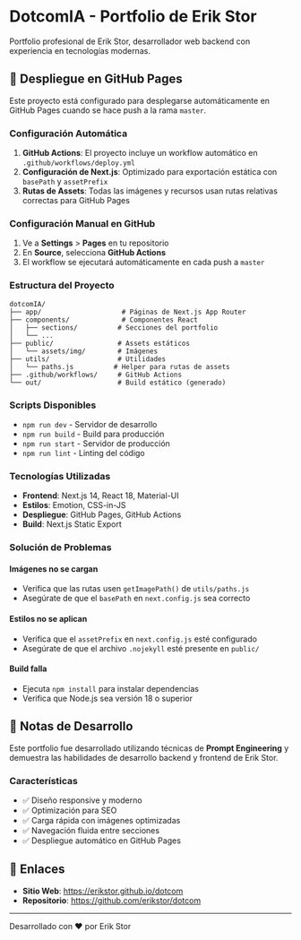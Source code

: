 # DotcomIA - Portfolio de Erik Stor

Portfolio profesional de Erik Stor, desarrollador web backend con experiencia en tecnologías modernas.

## 🚀 Despliegue en GitHub Pages

Este proyecto está configurado para desplegarse automáticamente en GitHub Pages cuando se hace push a la rama `master`.

### Configuración Automática

1. **GitHub Actions**: El proyecto incluye un workflow automático en `.github/workflows/deploy.yml`
2. **Configuración de Next.js**: Optimizado para exportación estática con `basePath` y `assetPrefix`
3. **Rutas de Assets**: Todas las imágenes y recursos usan rutas relativas correctas para GitHub Pages

### Configuración Manual en GitHub

1. Ve a **Settings** > **Pages** en tu repositorio
2. En **Source**, selecciona **GitHub Actions**
3. El workflow se ejecutará automáticamente en cada push a `master`

### Estructura del Proyecto

```
dotcomIA/
├── app/                    # Páginas de Next.js App Router
├── components/             # Componentes React
│   ├── sections/          # Secciones del portfolio
│   └── ...
├── public/                # Assets estáticos
│   └── assets/img/        # Imágenes
├── utils/                 # Utilidades
│   └── paths.js          # Helper para rutas de assets
├── .github/workflows/     # GitHub Actions
└── out/                   # Build estático (generado)
```

### Scripts Disponibles

- `npm run dev` - Servidor de desarrollo
- `npm run build` - Build para producción
- `npm run start` - Servidor de producción
- `npm run lint` - Linting del código

### Tecnologías Utilizadas

- **Frontend**: Next.js 14, React 18, Material-UI
- **Estilos**: Emotion, CSS-in-JS
- **Despliegue**: GitHub Pages, GitHub Actions
- **Build**: Next.js Static Export

### Solución de Problemas

#### Imágenes no se cargan
- Verifica que las rutas usen `getImagePath()` de `utils/paths.js`
- Asegúrate de que el `basePath` en `next.config.js` sea correcto

#### Estilos no se aplican
- Verifica que el `assetPrefix` en `next.config.js` esté configurado
- Asegúrate de que el archivo `.nojekyll` esté presente en `public/`

#### Build falla
- Ejecuta `npm install` para instalar dependencias
- Verifica que Node.js sea versión 18 o superior

## 📝 Notas de Desarrollo

Este portfolio fue desarrollado utilizando técnicas de **Prompt Engineering** y demuestra las habilidades de desarrollo backend y frontend de Erik Stor.

### Características

- ✅ Diseño responsive y moderno
- ✅ Optimización para SEO
- ✅ Carga rápida con imágenes optimizadas
- ✅ Navegación fluida entre secciones
- ✅ Despliegue automático en GitHub Pages

## 🔗 Enlaces

- **Sitio Web**: https://erikstor.github.io/dotcom
- **Repositorio**: https://github.com/erikstor/dotcom

---

Desarrollado con ❤️ por Erik Stor
